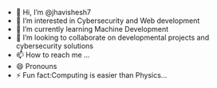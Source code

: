 - 👋 Hi, I’m @jhavishesh7
- 👀 I’m interested in Cybersecurity and Web development
- 🌱 I’m currently learning Machine Development
- 💞️ I’m looking to collaborate on developmental projects and cybersecurity solutions
- 📫 How to reach me ...
- 😄 Pronouns 
- ⚡ Fun fact:Computing is easier than Physics...

<!---
jhavishesh7/jhavishesh7 is a ✨ special ✨ repository because its `README.md` (this file) appears on your GitHub profile.
You can click the Preview link to take a look at your changes.
--->
